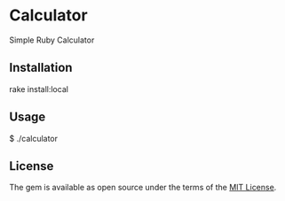 # Calculator

Simple Ruby Calculator

## Installation

rake install:local

## Usage

$ ./calculator

## License

The gem is available as open source under the terms of the [MIT License](http://opensource.org/licenses/MIT).
